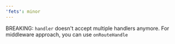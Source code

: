 ```yaml
---
'fets': minor
---
```


BREAKING: `handler` doesn't accept multiple handlers anymore. For middleware approach, you can use
`onRouteHandle`
